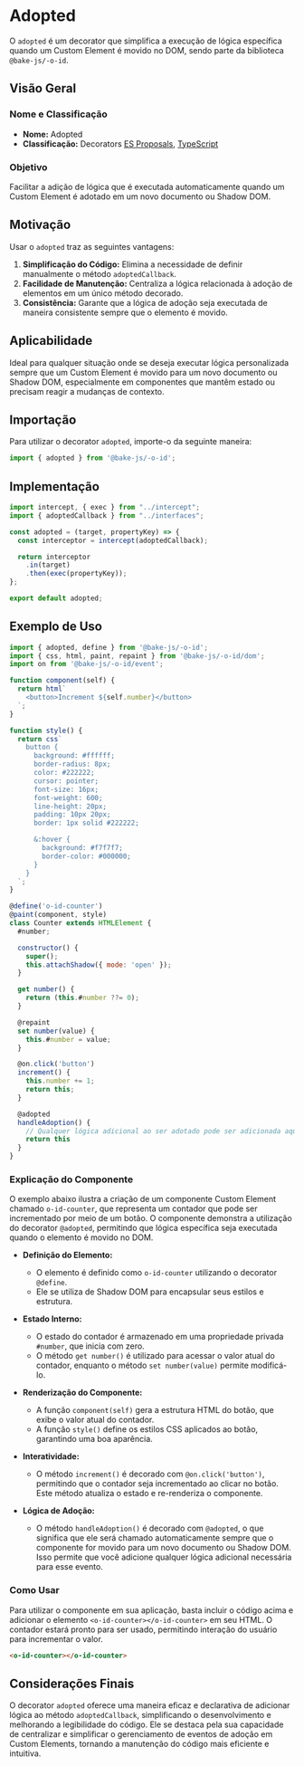# Adopted

O `adopted` é um decorator que simplifica a execução de lógica específica quando um Custom Element é movido no DOM, sendo parte da biblioteca `@bake-js/-o-id`.

## Visão Geral

### Nome e Classificação

- **Nome:** Adopted
- **Classificação:** Decorators [ES Proposals](https://www.proposals.es/proposals/Decorators), [TypeScript](https://www.typescriptlang.org/docs/handbook/decorators.html)

### Objetivo

Facilitar a adição de lógica que é executada automaticamente quando um Custom Element é adotado em um novo documento ou Shadow DOM.

## Motivação

Usar o `adopted` traz as seguintes vantagens:

1. **Simplificação do Código:** Elimina a necessidade de definir manualmente o método `adoptedCallback`.
2. **Facilidade de Manutenção:** Centraliza a lógica relacionada à adoção de elementos em um único método decorado.
3. **Consistência:** Garante que a lógica de adoção seja executada de maneira consistente sempre que o elemento é movido.

## Aplicabilidade

Ideal para qualquer situação onde se deseja executar lógica personalizada sempre que um Custom Element é movido para um novo documento ou Shadow DOM, especialmente em componentes que mantêm estado ou precisam reagir a mudanças de contexto.

## Importação

Para utilizar o decorator `adopted`, importe-o da seguinte maneira:

```javascript
import { adopted } from '@bake-js/-o-id';
```

## Implementação

```javascript
import intercept, { exec } from "../intercept";
import { adoptedCallback } from "../interfaces";

const adopted = (target, propertyKey) => {
  const interceptor = intercept(adoptedCallback);

  return interceptor
    .in(target)
    .then(exec(propertyKey));
};

export default adopted;
```

## Exemplo de Uso

```javascript
import { adopted, define } from '@bake-js/-o-id';
import { css, html, paint, repaint } from '@bake-js/-o-id/dom';
import on from '@bake-js/-o-id/event';

function component(self) {
  return html`
    <button>Increment ${self.number}</button>
  `;
}

function style() {
  return css`
    button {
      background: #ffffff;
      border-radius: 8px;
      color: #222222;
      cursor: pointer;
      font-size: 16px;
      font-weight: 600;
      line-height: 20px;
      padding: 10px 20px;
      border: 1px solid #222222;

      &:hover {
        background: #f7f7f7;
        border-color: #000000;
      }
    }
  `;
}

@define('o-id-counter')
@paint(component, style)
class Counter extends HTMLElement {
  #number;

  constructor() {
    super();
    this.attachShadow({ mode: 'open' });
  }

  get number() {
    return (this.#number ??= 0);
  }

  @repaint
  set number(value) {
    this.#number = value;
  }

  @on.click('button')
  increment() {
    this.number += 1;
    return this;
  }

  @adopted
  handleAdoption() {
    // Qualquer lógica adicional ao ser adotado pode ser adicionada aqui
    return this
  }
}
```

### Explicação do Componente

O exemplo abaixo ilustra a criação de um componente Custom Element chamado `o-id-counter`, que representa um contador que pode ser incrementado por meio de um botão. O componente demonstra a utilização do decorator `@adopted`, permitindo que lógica específica seja executada quando o elemento é movido no DOM.

- **Definição do Elemento:**
  - O elemento é definido como `o-id-counter` utilizando o decorator `@define`.
  - Ele se utiliza de Shadow DOM para encapsular seus estilos e estrutura.

- **Estado Interno:**
  - O estado do contador é armazenado em uma propriedade privada `#number`, que inicia com zero.
  - O método `get number()` é utilizado para acessar o valor atual do contador, enquanto o método `set number(value)` permite modificá-lo.

- **Renderização do Componente:**
  - A função `component(self)` gera a estrutura HTML do botão, que exibe o valor atual do contador.
  - A função `style()` define os estilos CSS aplicados ao botão, garantindo uma boa aparência.

- **Interatividade:**
  - O método `increment()` é decorado com `@on.click('button')`, permitindo que o contador seja incrementado ao clicar no botão. Este método atualiza o estado e re-renderiza o componente.

- **Lógica de Adoção:**
  - O método `handleAdoption()` é decorado com `@adopted`, o que significa que ele será chamado automaticamente sempre que o componente for movido para um novo documento ou Shadow DOM. Isso permite que você adicione qualquer lógica adicional necessária para esse evento.

### Como Usar

Para utilizar o componente em sua aplicação, basta incluir o código acima e adicionar o elemento `<o-id-counter></o-id-counter>` em seu HTML. O contador estará pronto para ser usado, permitindo interação do usuário para incrementar o valor.

```html
<o-id-counter></o-id-counter>
```

## Considerações Finais

O decorator `adopted` oferece uma maneira eficaz e declarativa de adicionar lógica ao método `adoptedCallback`, simplificando o desenvolvimento e melhorando a legibilidade do código. Ele se destaca pela sua capacidade de centralizar e simplificar o gerenciamento de eventos de adoção em Custom Elements, tornando a manutenção do código mais eficiente e intuitiva.

